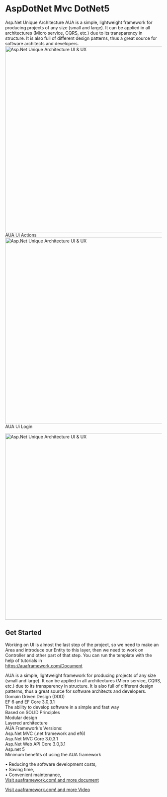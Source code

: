 # AspDotNet Mvc DotNet5
Asp.Net Unique Architecture  AUA is a simple, lightweight framework for producing projects of any size (small and large). It can be applied in all architectures (Micro service, CQRS, etc.) due to its transparency in structure. It is also full of different design patterns, thus a great source for software architects and developers. 
<img src="https://auaframework.com/images/auaUi/Dashboard.png" alt="Asp.Net Unique Architecture   UI & UX "  height="600">
AUA Ui Actions
<img src="https://auaframework.com/images/auaUi/Form.png" alt="Asp.Net Unique Architecture  UI & UX "  height="600">
AUA Ui Login

<img src="https://auaframework.com/images/auaUi/login.png" alt="Asp.Net Unique Architecture  UI & UX "  height="600">

<h2>Get Started</h2>

Working on UI is almost the last step of the project, so we need to make an Area and introduce our Entity to this layer, then we need to work on Controller and other part of that step. 
You can run the template with the help of tutorials  in  <br> https://auaframework.com/Document

AUA is a simple, lightweight framework for producing projects of any size (small and large). It can be applied in all architectures (Micro service, CQRS, etc.) due to its transparency in structure. It is also full of different design patterns, thus a great source for software architects and developers.
Domain Driven Design (DDD)<br>
EF 6 and EF Core 3.0,3.1<br>
The ability to develop software in a simple and fast way<br>
Based on SOLID Principles<br>
Modular design<br>
Layered architecture<br>
AUA Framework's Versions:<br>
Asp.Net MVC (.net framework and ef6)<br>
Asp.Net MVC Core 3.0,3.1<br>
Asp.Net Web API Core 3.0,3.1<br>
Asp.net 5<br>
Minimum benefits of using the AUA framework<br>

• Reducing the software development costs,<br>
• Saving time,<br>
• Convenient maintenance,<br>
 <a href="https://auaframework.com/Document">Visit auaframework.com! and more document </a> 
 
 <a href="https://auaframework.com/Document/VideoTutorial">Visit auaframework.com! and more Video </a>  
